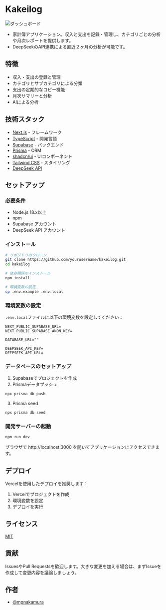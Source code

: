 # Kakeilog


![ダッシュボード](https://github.com/user-attachments/assets/709f1e13-107a-44ea-a59a-549763792adf)

- 家計簿アプリケーション。収入と支出を記録・管理し、カテゴリごとの分析や月次レポートを提供します。
- DeepSeekのAPI連携による直近２ヶ月の分析が可能です。

## 特徴

- 収入・支出の登録と管理
- カテゴリとサブカテゴリによる分類
- 支出の定期的なコピー機能
- 月次サマリーと分析
- AIによる分析

## 技術スタック

- [Next.js](https://nextjs.org/) - フレームワーク
- [TypeScript](https://www.typescriptlang.org/) - 開発言語
- [Supabase](https://supabase.com/) - バックエンド
- [Prisma](https://www.prisma.io/) - ORM
- [shadcn/ui](https://ui.shadcn.com/) - UIコンポーネント
- [Tailwind CSS](https://tailwindcss.com/) - スタイリング
- [DeepSeek API](https://chat.deepseek.com/)

## セットアップ

### 必要条件

- Node.js 18.x以上
- npm
- Supabase アカウント
- DeepSeek API アカウント

### インストール

```bash
# リポジトリのクローン
git clone https://github.com/yourusername/kakeilog.git
cd kakeilog

# 依存関係のインストール
npm install

# 環境変数の設定
cp .env.example .env.local
```

### 環境変数の設定

`.env.local`ファイルに以下の環境変数を設定してください：

```env
NEXT_PUBLIC_SUPABASE_URL=
NEXT_PUBLIC_SUPABASE_ANON_KEY=

DATABASE_URL=""

DEEPSEEK_API_KEY=
DEEPSEEK_API_URL=

```

### データベースのセットアップ

1. Supabaseでプロジェクトを作成
2. Prismaデータプッシュ

```bash
npx prisma db push
```

3. Prisma seed

```bash
npx prisma db seed
```
### 開発サーバーの起動

```bash
npm run dev
```

ブラウザで http://localhost:3000 を開いてアプリケーションにアクセスできます。

## デプロイ

Vercelを使用したデプロイを推奨します：

1. Vercelでプロジェクトを作成
2. 環境変数を設定
3. デプロイを実行

## ライセンス

[MIT](https://choosealicense.com/licenses/mit/)

## 貢献

IssuesやPull Requestsを歓迎します。大きな変更を加える場合は、まずIssueを作成して変更内容を議論しましょう。

## 作者

- [@mpnakamura](https://github.com/mpnakamura)

